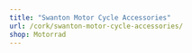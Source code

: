 ```yaml
---
title: "Swanton Motor Cycle Accessories"
url: /cork/swanton-motor-cycle-accessories/
shop: Motorrad
---
```

